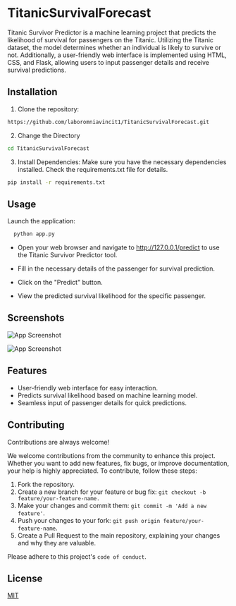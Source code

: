 # TitanicSurvivalForecast

Titanic Survivor Predictor is a machine learning project that predicts the likelihood of survival for passengers on the Titanic. Utilizing the Titanic dataset, the model determines whether an individual is likely to survive or not. Additionally, a user-friendly web interface is implemented using HTML, CSS, and Flask, allowing users to input passenger details and receive survival predictions.

## Installation

1. Clone the repository:

```bash
https://github.com/laboromniavincit1/TitanicSurvivalForecast.git
```

2. Change the Directory

```bash
cd TitanicSurvivalForecast
```

3. Install Dependencies: Make sure you have the necessary dependencies installed. Check the requirements.txt file for details.

```bash
pip install -r requirements.txt
```

## Usage

Launch the application:

```bash
  python app.py
```

- Open your web browser and navigate to http://127.0.0.1/predict to use the Titanic Survivor Predictor tool.

- Fill in the necessary details of the passenger for survival prediction.

- Click on the "Predict" button.

- View the predicted survival likelihood for the specific passenger.

## Screenshots

![App Screenshot](https://github.com/laboromniavincit1/TitanicSurvivalForecast/blob/main/Screenshots/1.png?raw=true)

![App Screenshot](https://github.com/laboromniavincit1/TitanicSurvivalForecast/blob/main/Screenshots/2.png?raw=true)

## Features

- User-friendly web interface for easy interaction.
- Predicts survival likelihood based on machine learning model.
- Seamless input of passenger details for quick predictions.

## Contributing

Contributions are always welcome!

We welcome contributions from the community to enhance this project. Whether you want to add new features, fix bugs, or improve documentation, your help is highly appreciated. To contribute, follow these steps:

1. Fork the repository.
2. Create a new branch for your feature or bug fix: `git checkout -b feature/your-feature-name.`
3. Make your changes and commit them: `git commit -m 'Add a new feature'`.
4. Push your changes to your fork: `git push origin feature/your-feature-name`.
5. Create a Pull Request to the main repository, explaining your changes and why they are valuable.

Please adhere to this project's `code of conduct`.

## License

[MIT](https://choosealicense.com/licenses/mit/)
